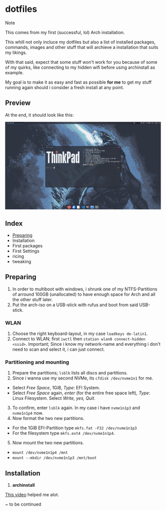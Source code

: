 # dotfiles
> [!NOTE]
> This comes from my first (successful, lol) Arch installation.
> 
> This whill not only incluce my dotfiles but also a list of installed packages, commands, images and other stuff that will archieve a installation that suits my likings.
> 
> With that said, expect that some stuff won't work for you because of some of my quirks, like connecting to my hidden wifi before using archinstall as example.

My goal is to make it as easy and fast as possible **for me** to get my stuff running again should i consider a fresh install at any point.

## Preview
At the end, it should look like this:

[<img src="https://raw.githubusercontent.com/hypercrites/dotfiles/main/screenshot_preview.png">](https://raw.githubusercontent.com/hypercrites/dotfiles/main/screenshot.png)


## Index
- [Preparing](#Preparing)
- Installation
- First packages
- First Settings
- ricing
- tweaking

## Preparing

1. In order to multiboot with windows, i shrunk one of my NTFS-Partitions of arround 100GB (unallocated) to have enough space for Arch and all the other stuff later.
2. Put the arch-iso on a USB-stick with rufus and boot from said USB-stick.
   
### WLAN

1. Choose the right keyboard-layout, in my case `loadkeys de-latin1`.
2. Connect to WLAN; first `iwctl` then `station wlan0 connect-hidden <ssid>`. Important; Since i know my network-name and everything i don't need to scan and select it, i can just connect.
   
### Partitioning and mounting

1. Prepare the partitions; `lsblk` lists all discs and partitions.
2. Since i wanna use my second NVMe, its `cfdisk /dev/nvme1n1` for me.
 - Select *Free Space*, 1GiB, *Type*: EFI System.
 - Select *Free Space* again, *enter* (for the entire free space left), *Type*: Linux Filesystem. Select *Write, yes, Quit*.
3. To confirm, enter `lsblk` again. In my case i have `nvme1n1p3` and `nvme1n1p4` now.
4. Now format the two new partitions.
 - For the 1GiB EFI-Partition type `mkfs.fat -F32 /dev/nvme1n1p3`
 - For the filesystem type `mkfs.ext4 /dev/nvme1n1p4`.
5. Now mount the two new partitions.
 - `mount /dev/nvme1n1p4 /mnt`
 - `mount --mkdir /dev/nvme1n1p3 /mnt/boot`

## Installation

1. **archinstall**

[This video](https://www.youtube.com/watch?v=eUhsFV0xIQc) helped me alot.

~ to be continued
